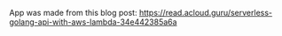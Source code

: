 App was made from this blog post: https://read.acloud.guru/serverless-golang-api-with-aws-lambda-34e442385a6a